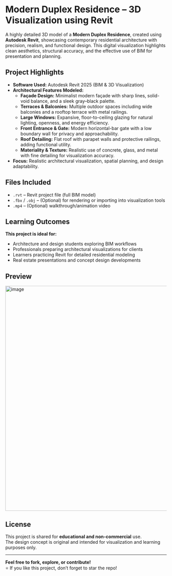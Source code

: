# Modern Duplex Residence – 3D Visualization using Revit

A highly detailed 3D model of a **Modern Duplex Residence**, created using **Autodesk Revit**, showcasing contemporary residential architecture with precision, realism, and functional design. This digital visualization highlights clean aesthetics, structural accuracy, and the effective use of BIM for presentation and planning.  

## Project Highlights
- **Software Used:** Autodesk Revit 2025 (BIM & 3D Visualization)
- **Architectural Features Modeled:**
  - **Façade Design:** Minimalist modern façade with sharp lines, solid-void balance, and a sleek gray–black palette.  
  - **Terraces & Balconies:** Multiple outdoor spaces including wide balconies and a rooftop terrace with metal railings.  
  - **Large Windows:** Expansive, floor-to-ceiling glazing for natural lighting, openness, and energy efficiency.  
  - **Front Entrance & Gate:** Modern horizontal-bar gate with a low boundary wall for privacy and approachability.  
  - **Roof Detailing:** Flat roof with parapet walls and protective railings, adding functional utility.  
  - **Materiality & Texture:** Realistic use of concrete, glass, and metal with fine detailing for visualization accuracy.  
- **Focus:** Realistic architectural visualization, spatial planning, and design adaptability.  

## Files Included
- `.rvt` – Revit project file (full BIM model)  
- `.fbx` / `.obj` – (Optional) for rendering or importing into visualization tools  
- `.mp4` – (Optional) walkthrough/animation video  

## Learning Outcomes
**This project is ideal for:**  
- Architecture and design students exploring BIM workflows  
- Professionals preparing architectural visualizations for clients  
- Learners practicing Revit for detailed residential modeling  
- Real estate presentations and concept design developments  

## Preview
<img width="972" height="703" alt="image" src="https://github.com/user-attachments/assets/5c432a6a-f5bf-4a96-bb62-11f5ad0ba764" />


## License
This project is shared for **educational and non-commercial** use.  
The design concept is original and intended for visualization and learning purposes only.  

---

**Feel free to fork, explore, or contribute!**  
⭐ If you like this project, don’t forget to star the repo!  
